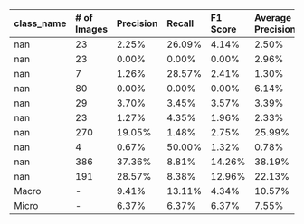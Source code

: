 | class_name   | # of Images   | Precision   | Recall   | F1 Score   | Average Precision   |
|:-------------|:--------------|:------------|:---------|:-----------|:--------------------|
| nan          | 23            | 2.25%       | 26.09%   | 4.14%      | 2.50%               |
| nan          | 23            | 0.00%       | 0.00%    | 0.00%      | 2.96%               |
| nan          | 7             | 1.26%       | 28.57%   | 2.41%      | 1.30%               |
| nan          | 80            | 0.00%       | 0.00%    | 0.00%      | 6.14%               |
| nan          | 29            | 3.70%       | 3.45%    | 3.57%      | 3.39%               |
| nan          | 23            | 1.27%       | 4.35%    | 1.96%      | 2.33%               |
| nan          | 270           | 19.05%      | 1.48%    | 2.75%      | 25.99%              |
| nan          | 4             | 0.67%       | 50.00%   | 1.32%      | 0.78%               |
| nan          | 386           | 37.36%      | 8.81%    | 14.26%     | 38.19%              |
| nan          | 191           | 28.57%      | 8.38%    | 12.96%     | 22.13%              |
| Macro        | -             | 9.41%       | 13.11%   | 4.34%      | 10.57%              |
| Micro        | -             | 6.37%       | 6.37%    | 6.37%      | 7.55%               |